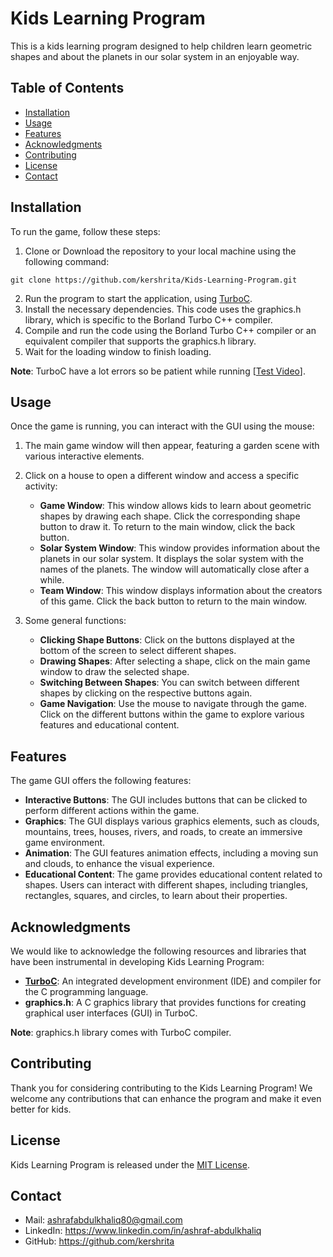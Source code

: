 # Kids Learning Program

This is a kids learning program designed to help children learn geometric shapes and about the planets in our solar system in an enjoyable way.

## Table of Contents

- [Installation](#installation)
- [Usage](#usage)
- [Features](#features)
- [Acknowledgments](#acknowledgments)
- [Contributing](#contributing)
- [License](#license)
- [Contact](#contact)

## Installation

To run the game, follow these steps:

1. Clone or Download the repository to your local machine using the following command:
```
git clone https://github.com/kershrita/Kids-Learning-Program.git
```
2. Run the program to start the application, using [TurboC](Turbo%20C%2B%2B%204.0-64Bit.rar).
3. Install the necessary dependencies. This code uses the graphics.h library, which is specific to the Borland Turbo C++ compiler.
4. Compile and run the code using the Borland Turbo C++ compiler or an equivalent compiler that supports the graphics.h library.
5. Wait for the loading window to finish loading.

**Note**: TurboC have a lot errors so be patient while running [[Test Video](https://drive.google.com/file/d/1TN3SNB6Y2Yuy1l07WKBsk75gF793-8eC/view)].

## Usage

Once the game is running, you can interact with the GUI using the mouse:

1. The main game window will then appear, featuring a garden scene with various interactive elements.
2. Click on a house to open a different window and access a specific activity:
	- **Game Window**: This window allows kids to learn about geometric shapes by drawing each shape. Click the corresponding shape button to draw it. To return to the main window, click the back button.
	- **Solar System Window**: This window provides information about the planets in our solar system. It displays the solar system with the names of the planets. The window will automatically close after a while.
	- **Team Window**: This window displays information about the creators of this game. Click the back button to return to the main window.

3. Some general functions:
	- **Clicking Shape Buttons**: Click on the buttons displayed at the bottom of the screen to select different shapes.
	- **Drawing Shapes**: After selecting a shape, click on the main game window to draw the selected shape.
	- **Switching Between Shapes**: You can switch between different shapes by clicking on the respective buttons again.
	- **Game Navigation**: Use the mouse to navigate through the game. Click on the different buttons within the game to explore various features and educational content.

## Features

The game GUI offers the following features:

- **Interactive Buttons**: The GUI includes buttons that can be clicked to perform different actions within the game.
- **Graphics**: The GUI displays various graphics elements, such as clouds, mountains, trees, houses, rivers, and roads, to create an immersive game environment.
- **Animation**: The GUI features animation effects, including a moving sun and clouds, to enhance the visual experience.
- **Educational Content**: The game provides educational content related to shapes. Users can interact with different shapes, including triangles, rectangles, squares, and circles, to learn about their properties.

## Acknowledgments

We would like to acknowledge the following resources and libraries that have been instrumental in developing Kids Learning Program:

- **[TurboC](Turbo%20C%2B%2B%204.0-64Bit.rar)**: An integrated development environment (IDE) and compiler for the C programming language.
- **graphics.h**: A C graphics library that provides functions for creating graphical user interfaces (GUI) in TurboC.

**Note**: graphics.h library comes with TurboC compiler.

## Contributing

Thank you for considering contributing to the Kids Learning Program! We welcome any contributions that can enhance the program and make it even better for kids.

## License

Kids Learning Program is released under the [MIT License](LICENSE).

## Contact

- Mail: ashrafabdulkhaliq80@gmail.com
- LinkedIn: https://www.linkedin.com/in/ashraf-abdulkhaliq
- GitHub: https://github.com/kershrita
